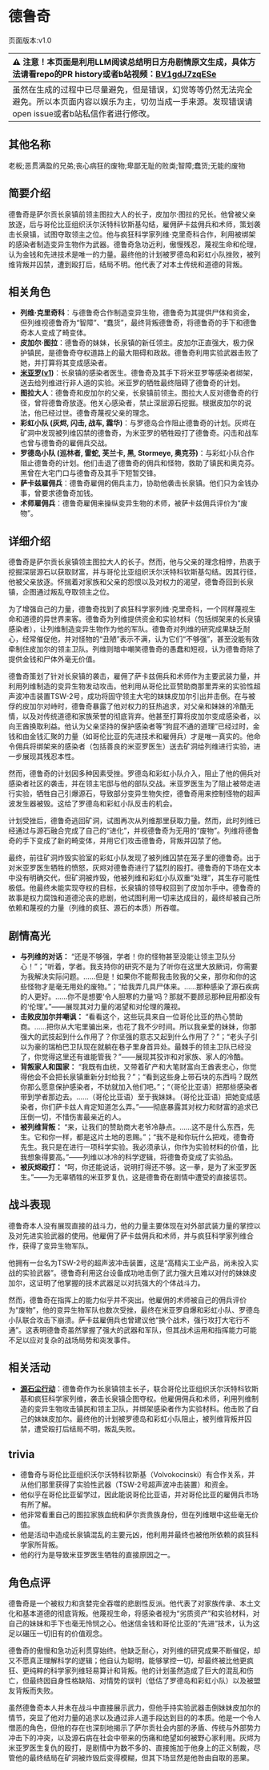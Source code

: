 # 德鲁奇
页面版本:v1.0
 

| :warning: 注意！本页面是利用LLM阅读总结明日方舟剧情原文生成，具体方法请看repo的PR history或者b站视频：[BV1gdJ7zqESe](https://www.bilibili.com/video/BV1gdJ7zqESe/)         |
|:----------------------------|
| 虽然在生成的过程中已尽量避免，但是错误，幻觉等等仍然无法完全避免。所以本页面内容以娱乐为主，切勿当成一手来源。发现错误请open issue或者b站私信作者进行修改。|



## 其他名称
老板;恶贯满盈的兄弟;丧心病狂的废物;卑鄙无耻的败类;智障;蠢货;无能的废物
## 简要介绍
德鲁奇是萨尔贡长泉镇前领主图拉大人的长子，皮加尔·图拉的兄长。他曾被父亲放逐，后与哥伦比亚组织沃尔沃特科钦斯基勾结，雇佣萨卡兹佣兵和术师，策划袭击长泉镇，试图夺取领主之位。他与疯狂科学家列维·克里奇科合作，利用被绑架的感染者制造变异生物作为武器。德鲁奇急功近利，傲慢残忍，蔑视生命和伦理，认为金钱和先进技术是唯一的力量。最终他的计划被罗德岛和彩虹小队挫败，被列维背叛并囚禁，遭到殴打后，结局不明。他代表了对本土传统和道德的背叛。
## 相关角色
-   **列维·克里奇科**：与德鲁奇合作制造变异生物，德鲁奇为其提供尸体和资金，但列维视德鲁奇为“智障”、“蠢货”，最终背叛德鲁奇，将德鲁奇的手下和德鲁奇本人变成了畸变体。
-   **皮加尔·图拉**：德鲁奇的妹妹，长泉镇的新任领主。皮加尔正直强大，极力保护镇民，是德鲁奇夺权道路上的最大阻碍和政敌。德鲁奇利用实验武器击败了她，并打算将其变成感染者。
-   **[米亚罗](../char_v3/extended_char_mi_ya_luo.md)([v1](extended_char_mi_ya_luo.md))**：长泉镇的感染者医生。德鲁奇及其手下将米亚罗等感染者绑架，送去给列维进行非人道的实验。米亚罗的牺牲最终阻碍了德鲁奇的计划。
-   **图拉大人**：德鲁奇和皮加尔的父亲，长泉镇前领主。图拉大人反对德鲁奇的行径，曾将德鲁奇放逐。他关心感染者，禁止深层源石挖掘。根据皮加尔的说法，他已经过世。德鲁奇蔑视父亲的理念。
-   **彩虹小队 (灰烬, 闪击, 战车, 霜华)**：与罗德岛合作阻止德鲁奇的计划。灰烬在矿洞中发现被列维囚禁的德鲁奇，为米亚罗的牺牲殴打了德鲁奇。闪击和战车也曾与德鲁奇的雇佣兵交战。
-   **罗德岛小队 (巡林者, 雷蛇, 芙兰卡, 黑, Stormeye, 奥克芬)**：与彩虹小队合作阻止德鲁奇的计划。他们击退了德鲁奇的佣兵和怪物，救助了镇民和奥克芬。黑曾在大宅门口与德鲁奇及其手下短暂交锋。
-   **萨卡兹雇佣兵**：德鲁奇雇佣的佣兵主力，协助他袭击长泉镇。他们只为金钱办事，曾要求德鲁奇加钱。
-   **术师雇佣兵**：德鲁奇雇佣来操纵变异生物的术师，被萨卡兹佣兵评价为“废物”。
## 详细介绍
德鲁奇是萨尔贡长泉镇领主图拉大人的长子。然而，他与父亲的理念相悖，热衷于挖掘深层源石以获取财富，并与哥伦比亚组织沃尔沃特科钦斯基勾结。因其行径，他被父亲放逐。怀揣着对家族和父亲的怨恨以及对权力的渴望，德鲁奇回到长泉镇，企图通过叛乱夺取领主之位。

为了增强自己的力量，德鲁奇找到了疯狂科学家列维·克里奇科，一个同样蔑视生命和道德的异世界来客。德鲁奇为列维提供资金和实验材料（包括绑架来的长泉镇感染者），让列维制造变异生物作为他的军队。德鲁奇对列维的研究成果缺乏耐心，经常催促他，并对怪物的“丑陋”表示不满，认为它们“不够强”，甚至没能有效牵制住皮加尔的领主卫队。列维则暗中嘲笑德鲁奇的愚蠢和短视，认为德鲁奇除了提供金钱和尸体外毫无价值。

德鲁奇策划了针对长泉镇的袭击，雇佣了萨卡兹佣兵和术师作为主要武装力量，并利用列维制造的变异生物发动攻击。他利用从哥伦比亚赞助商那里弄来的实验性超声波冲击装置TSW-2号，成功将固守领主大宅的妹妹皮加尔引出并击倒。在与被俘的皮加尔对峙时，德鲁奇暴露了他对权力的狂热追求，对父亲和妹妹的冷酷无情，以及对传统道德和家族荣誉的彻底背弃。他甚至打算将皮加尔变成感染者，以向王酋换取利益。他认为父亲坚持的保护感染者等“狗屁不通的道理”已经过时，金钱和由金钱汇聚的力量（如哥伦比亚的先进技术和雇佣兵）才是唯一真实的。他命令佣兵将绑架来的感染者（包括善良的米亚罗医生）送去矿洞给列维进行实验，进一步展现其残忍本性。

然而，德鲁奇的计划因多种因素受挫。罗德岛和彩虹小队介入，阻止了他的佣兵对感染者社区的袭击，并在领主宅邸与他的部队交战。米亚罗医生为了阻止被带走进行实验，牺牲自己引爆源石，导致部分变异生物失控，德鲁奇用来控制怪物的超声波发生器被毁。这给了罗德岛和彩虹小队反击的机会。

计划受挫后，德鲁奇逃回矿洞，试图再次从列维那里获取力量。然而，此时列维已经通过与源石融合完成了自己的“进化”，并视德鲁奇为无用的“废物”。列维将德鲁奇的手下变成了新的畸变体，并用它们攻击德鲁奇，背叛并囚禁了他。

最终，前往矿洞炸毁实验室的彩虹小队发现了被列维囚禁在笼子里的德鲁奇。出于对米亚罗医生牺牲的愤怒，灰烬对德鲁奇进行了猛烈的殴打。德鲁奇的下场在文本中没有明确交代，但矿洞被炸毁，他被列维和彩虹小队双重“处理”，其生存可能性极低。他最终未能实现夺权的目标，长泉镇的领导权回到了皮加尔手中。德鲁奇的故事是权力腐蚀和道德沦丧的悲剧，他试图利用一切来达成目的，最终却被自己所依赖和蔑视的力量（列维的疯狂、源石的本质）所吞噬。
## 剧情高光
-   **与列维的对话：** “还是不够强，学者！你的怪物甚至没能让领主卫队分心！”；“听着，学者。我支持你的研究不是为了听你在这里大放厥词，你需要为我解决实际问题。……但是！如果你不能帮我击败我的父亲，那你和你的这些怪物才是毫无用处的废物。”；“给我弄几具尸体来。......那种感染了源石疾病的人更好。......你不是想要‘令人胆寒的力量’吗？那就不要顾忌那种屁用都没有的‘伦理’。”——展现其对力量的渴望和对伦理的蔑视。
-   **击败皮加尔并嘲讽：** “看看这个，这些玩具来自一位哥伦比亚的热心赞助商。……把你从大宅里骗出来，也花了我不少时间。所以我亲爱的妹妹，你那强大的武技起到什么作用了？你坚强的意志又起到什么作用了？”；“老头子引以为豪的瑞柏巴卫队现在就躺在巷子里身首异处。最棘手的领主卫队已经没了，你觉得这里还有谁能管我？”——展现其狡诈和对家族、家人的冷酷。
-   **背叛家人和国家：** “我既有血统，又带着矿产和大笔财富向王酋表忠心，你觉得他会不会把长泉镇重新分封给我？”；“看到这些身上带石块的东西吗？既然你那么愿意保护感染者，不妨就加入他们吧。”；“（哥伦比亚语）把那些感染者带到学者那边去。……（哥伦比亚语）至于我妹妹。（哥伦比亚语）把她变成感染者，你们萨卡兹人肯定知道怎么弄。”——彻底暴露其对权力和财富的追求已压倒一切，不惜伤害最亲近的人。
-   **被列维背叛：** “来，让我们的赞助商大老爷冷静点。……这不是什么东西，先生。它和你一样，都是这片土地的恩赐。”；“我不是和你玩什么把戏，德鲁奇先生。我只是在进行一项科学实验。我必须承认，你作为实验材料的价值，比我想象得要高。”——列维以冰冷的科学逻辑，将德鲁奇变成了实验品。
-   **被灰烬殴打：** “呵，你还能说话，说明打得还不够。这一拳，是为了米亚罗医生。”——为无辜牺牲的米亚罗复仇，这是德鲁奇在剧情中遭受的直接惩罚。
## 战斗表现
德鲁奇本人没有展现直接的战斗力，他的力量主要体现在对外部武装力量的掌控以及对先进实验武器的使用。他雇佣了萨卡兹佣兵和术师，并与疯狂科学家列维合作，获得了变异生物军队。

他拥有一台名为TSW-2号的超声波冲击装置，这是“高精尖工业产品，尚未投入实战的实验武器”。德鲁奇利用这台设备成功地击倒了武力强大且难以对付的妹妹皮加尔，这证明了他掌握的技术武器足以对抗强大的个体战斗力。

然而，德鲁奇在指挥上的能力似乎并不突出。他雇佣的术师被自己的佣兵评价为“废物”，他的变异生物军队也数次受挫，最终在米亚罗自爆和彩虹小队、罗德岛小队联合攻击下崩溃。萨卡兹雇佣兵也曾建议他“换个战术，强行攻打大宅行不通”。这表明德鲁奇虽然掌握了强大的武器和军队，但其战术运用和指挥能力可能不足以应对复杂的战场局势和突发事件。
## 相关活动
-   **[源石尘行动](../stories/act17d0.md)**：德鲁奇作为长泉镇领主长子，联合哥伦比亚组织沃尔沃特科钦斯基和疯狂科学家列维，袭击长泉镇企图夺权。他雇佣佣兵和术师，利用列维制造的变异生物攻击镇民和领主卫队，并绑架感染者作为实验材料。他击败了自己的妹妹皮加尔。最终他的计划被罗德岛和彩虹小队阻止，被列维背叛并囚禁，遭受殴打后结局不明，叛乱失败。
## trivia
-   德鲁奇与哥伦比亚组织沃尔沃特科钦斯基（Volvokocinski）有合作关系，并从他们那里获得了实验性武器（TSW-2号超声波冲击装置）和资金。
-   他似乎在哥伦比亚留学过，因此能说哥伦比亚语，并对哥伦比亚的雇佣兵市场有所了解。
-   他非常看重自己的图拉家族血统和萨尔贡贵族身份，但在列维眼中这些毫无价值。
-   他是活动中造成长泉镇混乱的主要元凶，他利用并最终也被他所依赖的疯狂科学家所背叛。
-   他的行为是导致米亚罗医生牺牲的直接原因之一。
## 角色点评
德鲁奇是一个被权力和贪婪完全吞噬的悲剧性反派。他代表了对家族传承、本土文化和基本道德的彻底背叛。他蔑视生命，将感染者视为“劣质资产”和实验材料，对自己的妹妹和手下也毫无怜悯之心。他迷信金钱和哥伦比亚的“先进”技术，认为这足以碾压一切旧有的价值观念。

德鲁奇的傲慢和急功近利贯穿始终。他缺乏耐心，对列维的研究成果不断催促，却又不愿真正理解科学的逻辑；他自认为聪明，能够掌控一切，却最终被比他更疯狂、更纯粹的科学家列维轻易算计和背叛。他的计划虽然造成了巨大的混乱和伤亡，但最终因自身性格缺陷、对情势的误判（低估了罗德岛和彩虹小队）以及被盟友背叛而失败。

虽然德鲁奇本人并未在战斗中直接展示武力，但他手持实验武器击倒妹妹皮加尔的情节，突显了他对力量的追求以及通过非人道手段达到目的的本质。他是一个令人憎恶的角色，但他的存在也深刻地揭示了萨尔贡社会内部的矛盾、传统与外部势力冲击下的冲突，以及源石病在社会中带来的伤痛和绝望如何被野心家利用。灰烬为米亚罗医生复仇的殴打，是剧情中为数不多的、直接施加于他身上的正义制裁，尽管他的最终结局在矿洞被炸毁后变得模糊，但其下场显然是他咎由自取的恶果。